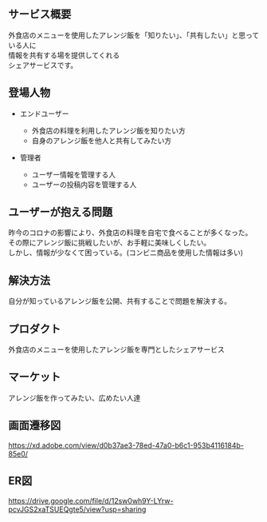 ## サービス概要
外食店のメニューを使用したアレンジ飯を「知りたい」、「共有したい」と思っている人に<br>
情報を共有する場を提供してくれる<br>
シェアサービスです。
## 登場人物
- エンドユーザー
  - 外食店の料理を利用したアレンジ飯を知りたい方
  - 自身のアレンジ飯を他人と共有してみたい方

- 管理者
  - ユーザー情報を管理する人
  - ユーザーの投稿内容を管理する人

## ユーザーが抱える問題
昨今のコロナの影響により、外食店の料理を自宅で食べることが多くなった。<br>
その際にアレンジ飯に挑戦したいが、お手軽に美味しくしたい。<br>
しかし、情報が少なくて困っている。(コンビニ商品を使用した情報は多い)

## 解決方法
自分が知っているアレンジ飯を公開、共有することで問題を解決する。

## プロダクト
外食店のメニューを使用したアレンジ飯を専門としたシェアサービス

## マーケット
アレンジ飯を作ってみたい、広めたい人達

## 画面遷移図
https://xd.adobe.com/view/d0b37ae3-78ed-47a0-b6c1-953b4116184b-85e0/

## ER図
https://drive.google.com/file/d/12sw0wh9Y-LYrw-pcvJGS2xaTSUEQgte5/view?usp=sharing